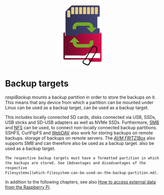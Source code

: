 <center>     <!-- The blank line before the image definition is required! -->

![Icon](images/icons/Icon_rot_blau_final_128.png)
</center>


# Backup targets

*raspiBackup* mounts a backup partition in order to store the backups on it.
This means that any device from which a partition can be mounted under Linux can be used as a backup target,
can be used as a backup target.

This includes locally connected SD cards,
disks connected via USB, SSDs,
USB sticks and SD-USB adapters as well as NVMe SSDs.
Furthermore, [SMB](smb-as-backuptarget.md) and [NFS](nfs-as-backuptarget.md) can be used,
to connect non-locally connected backup partitions.
SSHFS, CurlFtpFS and [WebDAV](webdav-as-backuptarget.md) also work for storing backups on remote backups.
storage of backups on remote servers.
The [*AVM FRITZ!Box*](avm-fritzbox-as-backuptarget.md) also supports SMB and can therefore also be used as a backup target.
also be used as a backup target.

```admonish info title="Note"
The respective backup targets must have a formatted partition in which the backups are stored. See [Advantages and disadvantages of the respective
Filesystems](which-filesystem-can-be-used-on-the-backup-partition.md).
```

In addition to the following chapters, see also [How to access external data from the Raspberry Pi](https://linux-tips-and-tricks.de/de/13-raspberry/423-wie-kann-man-von-der-pi-unter-linux-auf-externe-daten-zugreifen).

[.status]: translated
